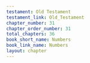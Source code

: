 ```yaml
---
testament: Old Testament
testament_link: Old_Testament
chapter_number: 31
chapter_order_number: 31
total_chapters: 36
book_short_name: Numbers
book_link_name: Numbers
layout: chapter
---
```

